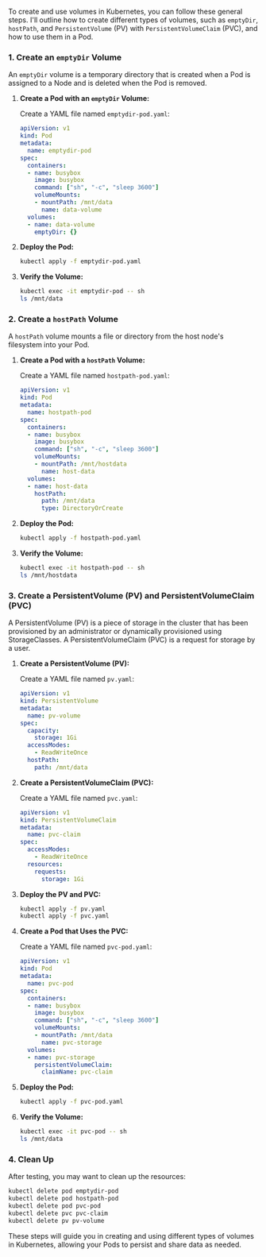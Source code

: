 To create and use volumes in Kubernetes, you can follow these general steps. I'll outline how to create different types of volumes, such as `emptyDir`, `hostPath`, and `PersistentVolume` (PV) with `PersistentVolumeClaim` (PVC), and how to use them in a Pod.

### 1. **Create an `emptyDir` Volume**

An `emptyDir` volume is a temporary directory that is created when a Pod is assigned to a Node and is deleted when the Pod is removed.

1. **Create a Pod with an `emptyDir` Volume:**

   Create a YAML file named `emptydir-pod.yaml`:

   ```yaml
   apiVersion: v1
   kind: Pod
   metadata:
     name: emptydir-pod
   spec:
     containers:
     - name: busybox
       image: busybox
       command: ["sh", "-c", "sleep 3600"]
       volumeMounts:
       - mountPath: /mnt/data
         name: data-volume
     volumes:
     - name: data-volume
       emptyDir: {}
   ```

2. **Deploy the Pod:**

   ```bash
   kubectl apply -f emptydir-pod.yaml
   ```

3. **Verify the Volume:**

   ```bash
   kubectl exec -it emptydir-pod -- sh
   ls /mnt/data
   ```

### 2. **Create a `hostPath` Volume**

A `hostPath` volume mounts a file or directory from the host node's filesystem into your Pod.

1. **Create a Pod with a `hostPath` Volume:**

   Create a YAML file named `hostpath-pod.yaml`:

   ```yaml
   apiVersion: v1
   kind: Pod
   metadata:
     name: hostpath-pod
   spec:
     containers:
     - name: busybox
       image: busybox
       command: ["sh", "-c", "sleep 3600"]
       volumeMounts:
       - mountPath: /mnt/hostdata
         name: host-data
     volumes:
     - name: host-data
       hostPath:
         path: /mnt/data
         type: DirectoryOrCreate
   ```

2. **Deploy the Pod:**

   ```bash
   kubectl apply -f hostpath-pod.yaml
   ```

3. **Verify the Volume:**

   ```bash
   kubectl exec -it hostpath-pod -- sh
   ls /mnt/hostdata
   ```

### 3. **Create a PersistentVolume (PV) and PersistentVolumeClaim (PVC)**

A PersistentVolume (PV) is a piece of storage in the cluster that has been provisioned by an administrator or dynamically provisioned using StorageClasses. A PersistentVolumeClaim (PVC) is a request for storage by a user.

1. **Create a PersistentVolume (PV):**

   Create a YAML file named `pv.yaml`:

   ```yaml
   apiVersion: v1
   kind: PersistentVolume
   metadata:
     name: pv-volume
   spec:
     capacity:
       storage: 1Gi
     accessModes:
       - ReadWriteOnce
     hostPath:
       path: /mnt/data
   ```

2. **Create a PersistentVolumeClaim (PVC):**

   Create a YAML file named `pvc.yaml`:

   ```yaml
   apiVersion: v1
   kind: PersistentVolumeClaim
   metadata:
     name: pvc-claim
   spec:
     accessModes:
       - ReadWriteOnce
     resources:
       requests:
         storage: 1Gi
   ```

3. **Deploy the PV and PVC:**

   ```bash
   kubectl apply -f pv.yaml
   kubectl apply -f pvc.yaml
   ```

4. **Create a Pod that Uses the PVC:**

   Create a YAML file named `pvc-pod.yaml`:

   ```yaml
   apiVersion: v1
   kind: Pod
   metadata:
     name: pvc-pod
   spec:
     containers:
     - name: busybox
       image: busybox
       command: ["sh", "-c", "sleep 3600"]
       volumeMounts:
       - mountPath: /mnt/data
         name: pvc-storage
     volumes:
     - name: pvc-storage
       persistentVolumeClaim:
         claimName: pvc-claim
   ```

5. **Deploy the Pod:**

   ```bash
   kubectl apply -f pvc-pod.yaml
   ```

6. **Verify the Volume:**

   ```bash
   kubectl exec -it pvc-pod -- sh
   ls /mnt/data
   ```

### 4. **Clean Up**
After testing, you may want to clean up the resources:

```bash
kubectl delete pod emptydir-pod
kubectl delete pod hostpath-pod
kubectl delete pod pvc-pod
kubectl delete pvc pvc-claim
kubectl delete pv pv-volume
```

These steps will guide you in creating and using different types of volumes in Kubernetes, allowing your Pods to persist and share data as needed.
